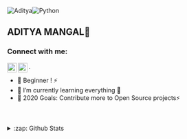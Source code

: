 ![Aditya](9.gif)![Python](giphy.gif)
## ADITYA MANGAL👋  


### Connect with me:
[<img align="left" alt="adityamangal | LinkedIn" width="22px" src="https://cdn.jsdelivr.net/npm/simple-icons@v3/icons/facebook.svg" />][facebook]
[<img align="left" alt="adityamangal | Instagram" width="22px" src="https://cdn.jsdelivr.net/npm/simple-icons@v3/icons/instagram.svg" />][instagram].
- 🔭 Beginner ! ⚡ 
- 🌱 I’m currently learning everything 🤣
- 🥅 2020 Goals: Contribute more to Open Source projects⚡
<br />
<br />




<details>
  <summary>:zap: Github Stats</summary>
<img src="https://github-readme-stats.vercel.app/api?username=adityamangal1&&show_icons=true&title_color=ffffff&icon_color=bb2acf&text_color=daf7dc&bg_color=ffba2c">
</details>



[facebook]: https://www.facebook.com/aditya.mangal2/
[instagram]: https://www.instagram.com/adityamangal/
